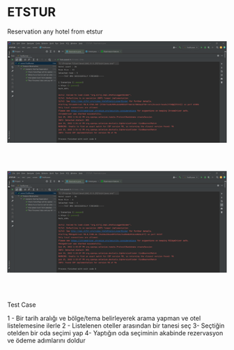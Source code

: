 # ETSTUR
Reservation any hotel from etstur

<img src = "ChromeTest.png">

<br><br>

<img src = "EdgeTest.png">

<br><br>

Test Case

1 - Bir tarih aralığı ve bölge/tema belirleyerek arama yapman ve otel listelemesine ilerle
2 - Listelenen oteller arasından bir tanesi seç
3- Seçtiğin otelden bir oda seçimi yap
4- Yaptığın oda seçiminin akabinde rezervasyon ve ödeme adımlarını doldur
